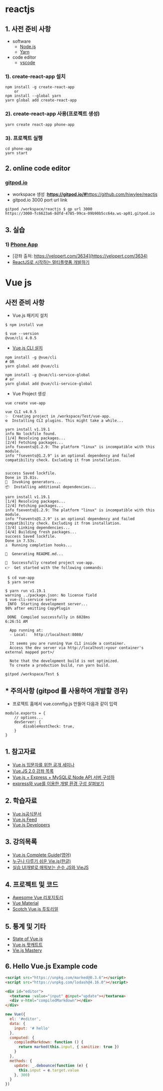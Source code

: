 # reactjs
## 1. 사전 준비 사항
* software
  * [Node.js](https://nodejs.org/)
  * [Yarn](https://yarnpkg.com/en/docs/install#windows-stable)
* code editor
  * [vscode](https://code.visualstudio.com/download)
### 1). create-react-app 설치
    npm install -g create-react-app
        or
    npm install --global yarn    
    yarn global add create-react-app

### 2). create-react-app 사용(프로젝트 생성)
    yarn create react-app phone-app

### 3). 프로젝트 실행
    cd phone-app
    yarn start


## 2. online code editor
### [gitpod.io](gitpod.io)
* workspace 생성 :<b>https://gitpod.io/#</b>https://github.com/hiwylee/reactjs
* gitpod.io 3000 port url link
```
gitpod /workspace/reactjs $ gp url 3000
https://3000-fc6623a6-8dfd-4785-99ca-09b90b5cc64a.ws-ap01.gitpod.io
```

## 3. 실습
### 1) [Phone App](PhoneApp.md)
* [강좌 출처:  https://velopert.com/3634](https://velopert.com/3634)
* [ReactJS로 시작하는 멀티플랫폼 개발하기](https://www.slideshare.net/taggon/reactjs-55995670?qid=341d02b6-c915-4364-a9ad-3338a42cd7a8&v=&b=&from_search=5)

# Vue js
## 사전 준비 사항
* Vue.js 패키지 설치
```
$ npm install vue

$ vue --version
@vue/cli 4.0.5
```
* [Vue.js CLI 설치](https://cli.vuejs.org/)
```
npm install -g @vue/cli
# OR
yarn global add @vue/cli

npm install -g @vue/cli-service-global
# or
yarn global add @vue/cli-service-global
```
* Vue Project 생성
```
vue create vue-app

vue CLI v4.0.5
✨  Creating project in /workspace/Test/vue-app.
⚙  Installing CLI plugins. This might take a while...

yarn install v1.19.1
info No lockfile found.
[1/4] Resolving packages...
[2/4] Fetching packages...
info fsevents@1.2.9: The platform "linux" is incompatible with this module.
info "fsevents@1.2.9" is an optional dependency and failed compatibility check. Excluding it from installation.


success Saved lockfile.
Done in 15.81s.
🚀  Invoking generators...
📦  Installing additional dependencies...

yarn install v1.19.1
[1/4] Resolving packages...
[2/4] Fetching packages...
info fsevents@1.2.9: The platform "linux" is incompatible with this module.
info "fsevents@1.2.9" is an optional dependency and failed compatibility check. Excluding it from installation.
[3/4] Linking dependencies...
[4/4] Building fresh packages...
success Saved lockfile.
Done in 7.53s.
⚓  Running completion hooks...

📄  Generating README.md...

🎉  Successfully created project vue-app.
👉  Get started with the following commands:

 $ cd vue-app
 $ yarn serve

$ yarn run v1.19.1
warning ../package.json: No license field
$ vue-cli-service serve
 INFO  Starting development server...
98% after emitting CopyPlugin

 DONE  Compiled successfully in 6028ms                                                                                                                                                                   6:26:51 AM

  App running at:
  - Local:   http://localhost:8080/ 

  It seems you are running Vue CLI inside a container.
  Access the dev server via http://localhost:<your container's external mapped port>/

  Note that the development build is not optimized.
  To create a production build, run yarn build.

gitpod /workspace/Test $ 

```
## * 주의사항 (gitpod 를 사용하여 개발할 경우)
* 프로젝트 홈에서 vue.connfig.js 만들어 다음과 같이 입력
```
module.exports = {
    // options...
    devServer: {
        disableHostCheck: true,
    }
}
```

## 1. 참고자료
* [Vue.js 입문자를 위한 공개 세미나](https://www.slideshare.net/GihyoJoshuaJang/do-it-vuejs-88453012)
* [Vue.JS 2.0 강좌 목록 ](https://velopert.com/vuejs-tutorials)
* [Vue.js + Express + MySQL로 Node API 서버 구성하](https://medium.com/hivelab-dev/vue-express-mysql-part1-98f68408d444)
* [express와 vue를 이용한 개발 환경 구성 살펴보기](http://vuejs.kr/2017/02/05/express-with-vue/)

## 2.  학습자료
+ [Vue.js공식문서](https://vuejs.org/v2/guide/)
+ [Vue.js Feed](https://vuejsfeed.com/)
+ [Vue.js Developers](https://vuejsdevelopers.com/)
## 3. 강의목록
+ [Vue.js Complete Guide(영어)](https://www.udemy.com/vuejs-2-the-complete-guide/)
+ [누구나 다루기 쉬운 Vie.js(한글)](https://www.inflearn.com/course/vue-pwa-vue-js-%EA%B8%B0%EB%B3%B8/)
+ [실습 UI개발로 매워보는 순수 JS와 VieJS](https://www.inflearn.com/course/%EC%88%9C%EC%88%98js-vuejs-%EA%B0%9C%EB%B0%9C-%EA%B0%95%EC%A2%8C/)

## 4. 프로젝트 및 코드
+ [Awesome Vue 리포지토리](https://github.com/vuejs/awesome-vue)
+ [Vue Material](https://github.com/vuematerial/vue-material)
+ [Scotch Vue.js 투토리얼](https://scotch.io/courses/build-an-online-shop-with-vue)


## 5. 통계 및 기타
+ [State of Vue.js](https://www.monterail.com/state-of-vuejs-report)
+ [Vue.js 팟캐트트](https://medium.com/vue-mastery/the-official-vue-js-news-podcast-is-live-aa4052827960)
+ [Vie.js Mastery](http://www.vuemastery.com/)

## 6. Hello Vue.js Example code

```html
<script src="https://unpkg.com/marked@0.3.6"></script>
<script src="https://unpkg.com/lodash@4.16.0"></script>

<div id="editor">
  <textarea :value="input" @input="update"></textarea>
  <div v-html="compiledMarkdown"></div>
</div>
```

```javascript
new Vue({
  el: '#editor',
  data: {
    input: '# hello'
  },
  computed: {
    compiledMarkdown: function () {
      return marked(this.input, { sanitize: true })
    }
  },
  methods: {
    update: _.debounce(function (e) {
      this.input = e.target.value
    }, 300)
  }
})
```